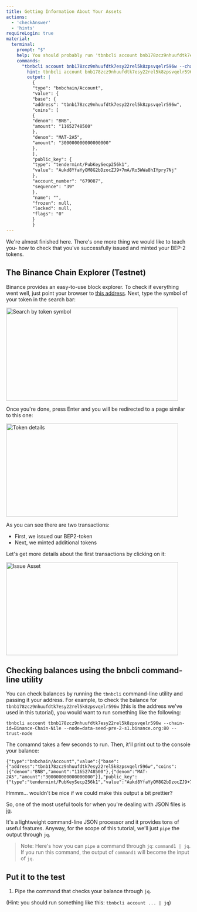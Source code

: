 ```yaml
---
title: Getting Information About Your Assets
actions:
  - 'checkAnswer'
  - 'hints'
requireLogin: true
material:
  terminal:
    prompt: "$"
    help: You should probably run 'tbnbcli account bnb178zcz9nhuufdtk7esy22rel5k8zpsvqelr596w --chain-id=Binance-Chain-Nile --node=data-seed-pre-2-s1.binance.org:80 --trust-node | jq'.
    commands:
      "tbnbcli account bnb178zcz9nhuufdtk7esy22rel5k8zpsvqelr596w --chain-id=Binance-Chain-Nile --node=data-seed-pre-2-s1.binance.org:80 --trust-node | jq":
        hint: tbnbcli account bnb178zcz9nhuufdtk7esy22rel5k8zpsvqelr596w --chain-id=Binance-Chain-Nile --node=data-seed-pre-2-s1.binance.org:80 --trust-node | jq
        output: |
          {
          "type": "bnbchain/Account",
          "value": {
          "base": {
          "address": "tbnb178zcz9nhuufdtk7esy22rel5k8zpsvqelr596w",
          "coins": [
          {
          "denom": "BNB",
          "amount": "11652748500"
          },
          "denom": "MAT-2A5",
          "amount": "300000000000000000"
          },
          ],
          "public_key": {
          "type": "tendermint/PubKeySecp256k1",
          "value": "Aukd8YfaYyOM8G2bDzocZJ9+7mA/Ro5WWa8hIYpry7Nj"
          },
          "account_number": "679087",
          "sequence": "39"
          },
          "name": "",
          "frozen": null,
          "locked": null,
          "flags": "0"
          }
          }
---
```


We're almost finished here. There's one more thing we would like to teach you- how to check that you've successfully issued and minted your BEP-2 tokens.

## The Binance Chain Explorer (Testnet)

Binance provides an easy-to-use block explorer. To check if everything went well, just point your browser to <a href="https://testnet-explorer.binance.org/" target=”_blank”> this address</a>. Next, type the symbol of your token in the search bar:


<img src="/course/static/image/lesson-13/search-token-symbol.png" alt="Search by token symbol" height="253" width="469" />


Once you're done, press Enter and you will be redirected to a page similar to this one:

<img src="/course/static/image/lesson-13/token-details.png" alt="Token details" height="253" width="469" />

As you can see there are two transactions:
* First, we issued our BEP2-token
* Next, we minted additional tokens

Let's get more details about the first transactions by clicking on it:

<img src="/course/static/image/lesson-13/issue-asset.png" alt="Issue Asset" height="253" width="469" />


## Checking balances using the bnbcli command-line utility

You can check balances by running the `tbnbcli` command-line utility and passing it your address. For example, to check the balance for `tbnb178zcz9nhuufdtk7esy22rel5k8zpsvqelr596w` (this is the address we've used in this tutorial), you would want to run something like the following:

```
tbnbcli account tbnb178zcz9nhuufdtk7esy22rel5k8zpsvqelr596w --chain-id=Binance-Chain-Nile --node=data-seed-pre-2-s1.binance.org:80 --trust-node
```

The comamnd takes a few seconds to run. Then, it'll print out to the console your balance:

```
{"type":"bnbchain/Account","value":{"base":{"address":"tbnb178zcz9nhuufdtk7esy22rel5k8zpsvqelr596w","coins":[{"denom":"BNB","amount":"11652748500"},{"denom":"MAT-2A5","amount":"300000000000000000"}],"public_key":{"type":"tendermint/PubKeySecp256k1","value":"Aukd8YfaYyOM8G2bDzocZJ9+7mA/Ro5WWa8hIYpry7Nj"},"account_number":"679087","sequence":"39"},"name":"","frozen":null,"locked":null,"flags":"0"}}
```

Hmmm... wouldn't be nice if we could make this output a bit prettier?

So, one of the most useful tools for when you're dealing with JSON files is <a href="https://stedolan.github.io/jq/" target=”_blank”> jq</a>.

It's a lightweight command-line JSON processor and it provides tons of useful features. Anyway, for the scope of this tutorial, we'll just `pipe` the output through `jq`.
> Note: Here's how you can `pipe` a command through `jq`: `command1 | jq`. If you run this command, the output of `command1` will become the input of `jq`.

## Put it to the test

1. Pipe the command that checks your balance through `jq`.

(Hint: you should run something like this: `tbnbcli account ... | jq`)

